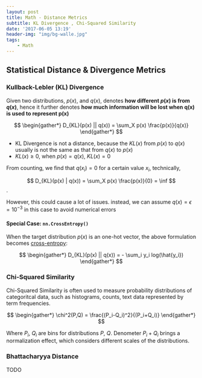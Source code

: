 ```yaml
---
layout: post
title: Math - Distance Metrics
subtitle: KL Divergence , Chi-Squared Similarity
date: '2017-06-05 13:19'
header-img: "img/bg-walle.jpg"
tags:
    - Math
---
```


## Statistical Distance & Divergence Metrics

### Kullback-Lebler (KL) Divergence

Given two distributions, $p(x)$, and $q(x)$, denotes **how different $p(x)$ is from $q(x)$**, hence it further denotes **how much information will be lost when q(x) is used to represent p(x)**

$$
\begin{gather*}
D_{KL}(p(x) || q(x)) = \sum_X p(x) \frac{p(x)}{q(x)}
\end{gather*}
$$

- KL Divergence is not a distance, because the $KL(x)$ from $p(x)$ to $q(x)$ usually is not the same as that from $q(x)$ to $p(x)$
- $KL(x) \ge 0$, when $p(x)=q(x)$, $KL(x)=0$

From counting, we find that $q(x_i)=0$ for a certain value $x_i$, technically,

$$
D_{KL}(p(x) | q(x)) = \sum_X p(x) \frac{p(x)}{0} = \inf
$$.

However, this could cause a lot of issues. instead, we can assume $q(x) = \epsilon = 10^{-3}$ in this case to avoid numerical errors

#### Special Case: `nn.CrossEntropy()`

When the target distribution $p(x)$ is an one-hot vector, the above formulation becomes [cross-entropy](../2022/2022-01-24-deep-learning-softmax-crossentropy.markdown):

$$
\begin{gather*}
D_{KL}(p(x) || q(x)) = - \sum_i y_i log(\hat{y_i})
\end{gather*}
$$

### Chi-Squared Similarity

Chi-Squared Similarity is often used to measure probability distributions of categoritcal data, such as histograms, counts, text data represented by term frequencies.

$$
\begin{gather*}
\chi^2(P,Q) = \frac{(P_i-Q_i)^2}{(P_i+Q_i)}
\end{gather*}
$$

Where $P_i$, $Q_i$ are bins for distributions $P$, $Q$. Denometer $P_i + Q_i$ brings a normalization effect, which considers different scales of the distributions.

### Bhattacharyya Distance

TODO